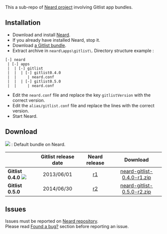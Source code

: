 This a sub-repo of [Neard project](https://github.com/crazy-max/neard) involving Gitlist app bundles.

## Installation

* Download and install [Neard](https://github.com/crazy-max/neard).
* If you already have installed Neard, stop it.
* Download [a Gitlist bundle](#download).
* Extract archive in `neard\apps\gitlist\`. Directory structure example :

```
[-] neard
 | [-] apps
 |  | [-] gitlist 
 |  |  | [-] gitlist0.4.0
 |  |     | neard.conf
 |  |  | [-] gitlist0.5.0
 |  |     | neard.conf
 ```

* Edit the `neard.conf` file and replace the key `gitlistVersion` with the correct version.
* Edit the `alias/gitlist.conf` file and replace the lines with the correct version. 
* Start Neard.

## Download

![](https://raw.github.com/crazy-max/neard-app-gitlist/master/img/star-20160403.png) : Default bundle on Neard.

|                     | Gitlist release date | Neard release | Download |
| --------------------|:--------------------:|:-------------:|:--------:|
| **Gitlist 0.4.0** ![](https://raw.github.com/crazy-max/neard-app-gitlist/master/img/star-20160403.png) | 2013/06/01 | [r1](https://github.com/crazy-max/neard-app-gitlist/releases/tag/r1) | [neard-gitlist-0.4.0-r1.zip](https://github.com/crazy-max/neard-app-gitlist/releases/download/r1/neard-gitlist-0.4.0-r1.zip) |
| **Gitlist 0.5.0** | 2014/06/30 | [r2](https://github.com/crazy-max/neard-app-gitlist/releases/tag/r2) | [neard-gitlist-0.5.0-r2.zip](https://github.com/crazy-max/neard-app-gitlist/releases/download/r2/neard-gitlist-0.5.0-r2.zip) |

## Issues

Issues must be reported on [Neard repository](https://github.com/crazy-max/neard/issues).<br />
Please read [Found a bug?](https://github.com/crazy-max/neard#found-a-bug) section before reporting an issue.

